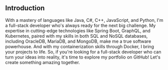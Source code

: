 ## Introduction
With a mastery of languages like Java, C#, C++, JavaScript, and Python, I'm a full-stack developer who's always ready for the next big challenge. My expertise in cutting-edge technologies like Spring Boot, GraphQL, and Kubernetes, paired with my skills in both SQL and NoSQL databases, including OracleDB, MariaDB, and MongoDB, make me a true software powerhouse. And with my containerization skills through Docker, I bring your projects to life. So, if you're looking for a full-stack developer who can turn your ideas into reality, it's time to explore my portfolio on GitHub! Let's create something amazing together.
